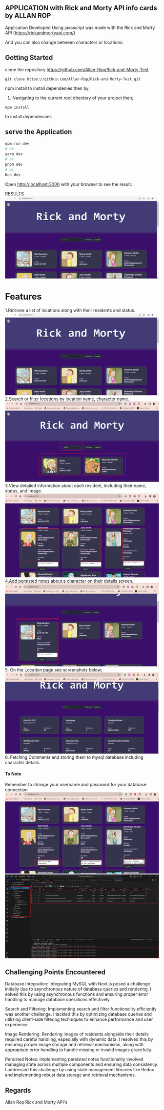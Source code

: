 ## APPLICATION with Rick and Morty API info cards by ALLAN ROP
Application Developed Using javascript was made with the Rick and Morty API (https://rickandmortyapi.com/)

And you can also change between characters or locations:



## Getting Started
clone the repository
https://github.com/Allan-Rop/Rick-and-Morty-Test
```
git clone https://github.com/Allan-Rop/Rick-and-Morty-Test.git

```

npm install to install dependenies then by;<br>
1. Navigating to the current root directory of your project then;
```
npm install
```
to install dependencies
## serve  the Application
```bash
npm run dev
# or
yarn dev
# or
pnpm dev
# or
bun dev
```

Open [http://localhost:3000](http://localhost:3000) with your browser to see the result.

RESULTS
![alt text](image.png)


# Features
1.Retrieve a list of locations along with their residents and status.<br>
![alt text](image.png)
2.Search or filter locations by location name, character name.<br>
![alt text](image-2.png)
3.View detailed information about each resident, including their name, status, and image.<br>
![alt text](image-4.png)
4.Add persisted notes about a character on their details screen.
![alt text](image-1.png)
5. On the Location page see screenshots below;
![alt text](image-3.png)
6. Fetching Comments and storing them to mysql database including character details.
   #### To Note
   Remember to change your username and password for your database connection 
![alt text](image-5.png)
![alt text](image-6.png)

## Challenging Points Encountered
Database Integration: Integrating MySQL with Next.js posed a challenge initially due to asynchronous nature of database queries and rendering. I solved this by using asynchronous functions and ensuring proper error handling to manage database operations effectively.

Search and Filtering: Implementing search and filter functionality efficiently was another challenge. I tackled this by optimizing database queries and utilizing client-side filtering techniques to enhance performance and user experience.

Image Rendering: Rendering images of residents alongside their details required careful handling, especially with dynamic data. I resolved this by ensuring proper image storage and retrieval mechanisms, along with appropriate error handling to handle missing or invalid images gracefully.

Persisted Notes: Implementing persisted notes functionality involved managing state across multiple components and ensuring data consistency. I addressed this challenge by using state management libraries like Redux and implementing robust data storage and retrieval mechanisms.

## Regards
Allan Rop
Rick and Morty API's